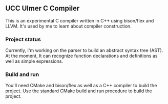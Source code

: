 ## UCC Ulmer C Compiler

This is an experimental C compiler written in C++ using bison/flex and LLVM. It's used by me to learn
about compiler construction.

### Project status
Currently, I'm working on the parser to build an abstract syntax tree (AST). At the moment, It can
recognize function declarations and definitions as well as simple expressions.

### Build and run
You'll need CMake and bison/flex as well as a C++ compiler to build the project. Use the standard CMake
build and run procedure to build the project.
